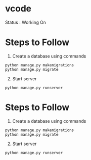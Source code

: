 # vcode

Status : Working On 

# Steps to Follow
1. Create a database using commands
```
python manage.py makemigrations
python manage.py migrate

```
2. Start server

```
python manage.py runserver
```
 

# Steps to Follow
1. Create a database using commands
```
python manage.py makemigrations
python manage.py migrate

```
2. Start server

```
python manage.py runserver
```
